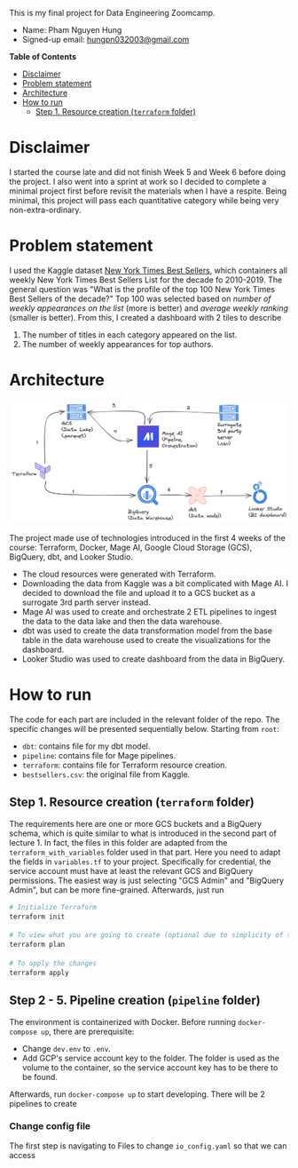 This is my final project for Data Engineering Zoomcamp.

- Name: Pham Nguyen Hung
- Signed-up email: hungpn032003@gmail.com

<!-- START doctoc generated TOC please keep comment here to allow auto update -->
<!-- DON'T EDIT THIS SECTION, INSTEAD RE-RUN doctoc TO UPDATE -->
**Table of Contents**

- [Disclaimer](#disclaimer)
- [Problem statement](#problem-statement)
- [Architecture](#architecture)
- [How to run](#how-to-run)
  - [Step 1. Resource creation (`terraform` folder)](#step-1-resource-creation-terraform-folder)

<!-- END doctoc generated TOC please keep comment here to allow auto update -->

# Disclaimer

I started the course late and did not finish Week 5 and Week 6 before doing the project. I also went into a sprint at work so I decided to complete a minimal project first before revisit the materials when I have a respite. Being minimal, this project will pass each quantitative category while being very non-extra-ordinary.

# Problem statement

I used the Kaggle dataset [New York Times Best Sellers](https://www.kaggle.com/datasets/dhruvildave/new-york-times-best-sellers), which containers all weekly New York Times Best Sellers List for the decade fo 2010-2019. The general question was "What is the profile of the top 100 New York Times Best Sellers of the decade?" Top 100 was selected based on *number of weekly appearances on the list* (more is better) and *average weekly ranking* (smaller is better). From this, I created a dashboard with 2 tiles to describe

1. The number of titles in each category appeared on the list.
2. The number of weekly appearances for top authors.

# Architecture

![Project architecture (my own work)](./media/Architecture.png)

The project made use of technologies introduced in the first 4 weeks of the course: Terraform, Docker, Mage AI, Google Cloud Storage (GCS), BigQuery, dbt, and Looker Studio.

- The cloud resources were generated with Terraform.
- Downloading the data from Kaggle was a bit complicated with Mage AI. I decided to download the file and upload it to a GCS bucket as a surrogate 3rd parth server instead.
- Mage AI was used to create and orchestrate 2 ETL pipelines to ingest the data to the data lake and then the data warehouse.
- dbt was used to create the data transformation model from the base table in the data warehouse used to create the visualizations for the dashboard.
- Looker Studio was used to create dashboard from the data in BigQuery.

# How to run

The code for each part are included in the relevant folder of the repo. The specific changes will be presented sequentially below. Starting from `root`:

- `dbt`: contains file for my dbt model.
- `pipeline`: contains file for Mage pipelines.
- `terraform`: contains file for Terraform resource creation.
- `bestsellers.csv`: the original file from Kaggle.
  
## Step 1. Resource creation (`terraform` folder)

The requirements here are one or more GCS buckets and a BigQuery schema, which is quite similar to what is introduced in the second part of lecture 1. In fact, the files in this folder are adapted from the `terraform_with_variables` folder used in that part. Here you need to adapt the fields in `variables.tf` to your project. Specifically for credential, the service account must have at least the relevant GCS and BigQuery permissions. The easiest way is just selecting "GCS Admin" and "BigQuery Admin", but can be more fine-grained. Afterwards, just run
```sh
# Initialize Terraform
terraform init

# To view what you are going to create (optional due to simplicity of this project)
terraform plan

# To apply the changes
terraform apply
```

## Step 2 - 5. Pipeline creation (`pipeline` folder)

The environment is containerized with Docker. Before running `docker-compose up`, there are prerequisite:
- Change `dev.env` to `.env`.
- Add GCP's service account key to the folder. The folder is used as the volume to the container, so the service account key has to be there to be found.

Afterwards, run `docker-compose up` to start developing. There will be 2 pipelines to create

### Change config file

The first step is navigating to Files to change `io_config.yaml` so that we can access 